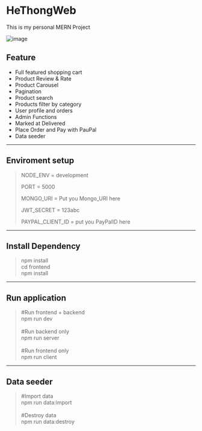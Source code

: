 # HeThongWeb
This is my personal MERN Project

![image](https://user-images.githubusercontent.com/63705942/174482266-5f88ad24-bd89-437b-b13d-0bbed349727f.png)

<h2>Feature</h2>
<ul>
  <li>Full featured shopping cart</li>
  <li>Product Review & Rate</li>
  <li>Product Carousel</li>
  <li>Pagination</li>
  <li>Product search</li>
  <li>Products filter by category</li>
  <li>User profile and orders</li>
  <li>Admin Functions</li>
  <li>Marked at Delivered</li>
  <li>Place Order and Pay with PauPal</li>
  <li>Data seeder</li>
</ul>

<hr>

<h2>Enviroment setup </h2>
<blockquote>
  <p>NODE_ENV = development</p>
  <p>PORT = 5000</p>
  <p>MONGO_URI = Put you Mongo_URI here</p>
  <p>JWT_SECRET = 123abc</p>
  <p>PAYPAL_CLIENT_ID = put you PayPalID here</p>
</blockquote>
<hr>

<h2>Install Dependency</h2>
<blockquote> 
  npm install<br>
  cd frontend<br>
  npm install<br>
</blockquote>

<hr>

<h2>Run application</h2>
<blockquote>
  #Run frontend + backend<br>
  npm run dev<br>
  <br>
  #Run backend only<br>
  npm run server<br>
  <br>
  #Run frontend only<br>
  npm run client<br>
</blockquote>

<hr>

<h2>Data seeder</h2>
<blockquote>
  #Import data<br>
  npm run data:import<br>
  <br>
  #Destroy data<br>
  npm run data:destroy<br>
</blockquote>
  

